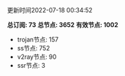 更新时间2022-07-18 00:34:52

**总订阅: 73**
**总节点: 3652**
**有效节点: 1002**
- trojan节点: 157
- ss节点: 752
- v2ray节点: 90
- ssr节点: 3
